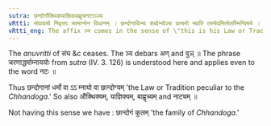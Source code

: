```yaml
---
sutra: छन्दोगौक्थिकयाज्ञिकबह्वृचनटाञ्ञ्यः
vRtti: संघादयो निवृत्ताः सामान्येन विधानम् । छन्दोगादिभ्यः शब्देभ्योञ्यः प्रत्ययो भवति तस्येदमित्येतस्मिन्विषये । वुञणोरपवादः ॥
vRtti_eng: The affix ञ्य comes in the sense of \"this is his Law or Tradition,\" after the words, \"_chhandoga_,\" \"_aukthika_,\" \"_yajnika_,\" \"_bahvricha_\" and \"_nata_.'
---
```

The _anuvritti_ of  संघ &c ceases. The ञ्य debars अण् and वुञ् ॥ The phrase चरणाद्धर्माम्नाययोः from _sutra_ (IV. 3. 126) is understood here and applies even to the word नटः ॥

Thus छन्दोगानां धर्मो वा ऽऽ म्नायो वा छान्दोग्यम् 'the Law or Tradition peculiar to the _Chhandoga_.' So also औक्थिक्यम्, याज्ञिक्यम्, बाह्वृच्यम् and नाट्यम् ॥

Not having this sense we have : छान्दोगं कुलम् 'the family of _Chhandoga_.'
